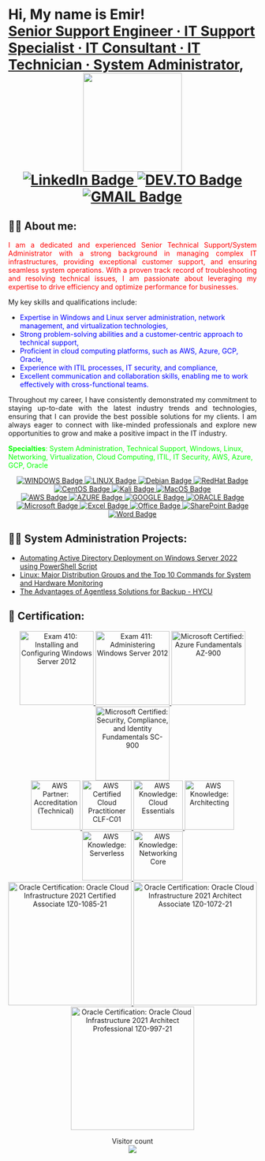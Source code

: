 <h1>Hi, My name is Emir! <br/>
<a href="https://www.linkedin.com/in/emir-kurtovic/">Senior Support Engineer · IT Support Specialist · IT Consultant · IT Technician · System Administrator</a>,


<div id="header" align="center">
  <img src="https://media.giphy.com/media/zhYSVCirREeIZtONCI/giphy.gif" width="200"/>
</div>
<div id="badges" align="center">
  <a href="https://www.linkedin.com/in/emir-kurtovic/">
    <img src="https://img.shields.io/badge/LinkedIn-blue?style=for-the-badge&logo=linkedin&logoColor=white" alt="LinkedIn Badge"/>
  </a>
  <a href="https://dev.to/ekurtovic">
    <img src="https://img.shields.io/badge/dev.to-0A0A0A?style=for-the-badge&logo=dev.to&logoColor=white" alt="DEV.TO Badge"/>
  </a>
  <a href="ekurtovic@gmail.com">
    <img src="https://img.shields.io/badge/Gmail-D14836?style=for-the-badge&logo=gmail&logoColor=white" alt="GMAIL Badge"/>
  </a>
</div>

<h2>👨‍💻 About me:</h2>

<p style="text-align: justify;"><span style="color: #ff0000;">I am a dedicated and experienced Senior Technical Support/System Administrator with a strong background in managing complex IT infrastructures, providing exceptional customer support, and ensuring seamless system operations. With a proven track record of troubleshooting and resolving technical issues, I am passionate about leveraging my expertise to drive efficiency and optimize performance for businesses.</span></p>
<p>My key skills and qualifications include:</p>
<ul>
<li><span style="color: #0000ff;">Expertise in Windows and Linux server administration, network management, and virtualization technologies,</span></li>
<li><span style="color: #0000ff;">Strong problem-solving abilities and a customer-centric approach to technical support,</span></li>
<li><span style="color: #0000ff;">Proficient in cloud computing platforms, such as AWS, Azure, GCP, Oracle,</span></li>
<li><span style="color: #0000ff;">Experience with ITIL processes, IT security, and compliance,</span></li>
<li><span style="color: #0000ff;">Excellent communication and collaboration skills, enabling me to work effectively with cross-functional teams.</span></li>
</ul>
<p style="text-align: justify;">Throughout my career, I have consistently demonstrated my commitment to staying up-to-date with the latest industry trends and technologies, ensuring that I can provide the best possible solutions for my clients. I am always eager to connect with like-minded professionals and explore new opportunities to grow and make a positive impact in the IT industry.</p>
<p><span style="text-align: justify; color: #00ff00;"><strong>Specialties</strong>: System Administration, Technical Support, Windows, Linux, Networking, Virtualization, Cloud Computing, ITIL, IT Security, AWS, Azure, GCP, Oracle</span></p>


<div id="OS" align="center">
  <a href="">
    <img src="https://img.shields.io/badge/Windows-0078D6?style=for-the-badge&logo=windows&logoColor=white" alt="WINDOWS Badge"/>
  </a>
  <a href="">
    <img src="https://img.shields.io/badge/Linux-FCC624?style=for-the-badge&logo=linux&logoColor=black" alt="LINUX Badge"/>
  </a>
  <a href="">
    <img src="https://img.shields.io/badge/Debian-D70A53?style=for-the-badge&logo=debian&logoColor=white" alt="Debian Badge"/>
  </a>
 <a href="">
    <img src="https://img.shields.io/badge/Red%20Hat-EE0000?style=for-the-badge&logo=redhat&logoColor=white" alt="RedHat Badge"/>
  </a>
  <a href="">
    <img src="https://img.shields.io/badge/cent%20os-002260?style=for-the-badge&logo=centos&logoColor=F0F0F0" alt="CentOS Badge"/>
  </a>
  <a href="">
    <img src="https://img.shields.io/badge/Kali-268BEE?style=for-the-badge&logo=kalilinux&logoColor=white" alt="Kali Badge"/>
  </a>
   <a href="">
    <img src="https://img.shields.io/badge/mac%20os-000000?style=for-the-badge&logo=macos&logoColor=F0F0F0" alt="MacOS Badge"/>
  </a>
  
 </div>
    
<div id="Cloud" align="center">
  <a href="">
    <img src="https://img.shields.io/badge/AWS-%23FF9900.svg?style=for-the-badge&logo=amazon-aws&logoColor=white" alt="AWS Badge"/>
  </a>
  <a href="">
    <img src="https://img.shields.io/badge/azure-%230072C6.svg?style=for-the-badge&logo=microsoftazure&logoColor=white" alt="AZURE Badge"/>
  </a>
  <a href="">
    <img src="https://img.shields.io/badge/GoogleCloud-%234285F4.svg?style=for-the-badge&logo=google-cloud&logoColor=white" alt="GOOGLE Badge"/>
  </a>
  <a href="">
    <img src="https://img.shields.io/badge/Oracle-F80000?style=for-the-badge&logo=oracle&logoColor=white" alt="ORACLE Badge"/>
  </a>
  </div>

  <div id="M365" align="center">
  <a href="">
    <img src="https://img.shields.io/badge/Microsoft-0078D4?style=for-the-badge&logo=microsoft&logoColor=white" alt="Microsoft Badge"/>
  </a>
  <a href="">
    <img src="https://img.shields.io/badge/Microsoft_Excel-217346?style=for-the-badge&logo=microsoft-excel&logoColor=white" alt="Excel Badge"/>
  </a>
  <a href="">
    <img src="https://img.shields.io/badge/Microsoft_Office-D83B01?style=for-the-badge&logo=microsoft-office&logoColor=white" alt="Office Badge"/>
  </a>
  <a href="">
    <img src="https://img.shields.io/badge/Microsoft_SharePoint-0078D4?style=for-the-badge&logo=microsoft-sharepoint&logoColor=white" alt="SharePoint Badge"/>
  </a>
  <a href="">
    <img src="https://img.shields.io/badge/Microsoft_Word-2B579A?style=for-the-badge&logo=microsoft-word&logoColor=white" alt="Word Badge"/>
  </a>
 </div>

<h2>👨‍💻 System Administration Projects:</h2>

  - [Automating Active Directory Deployment on Windows Server 2022 using PowerShell Script](https://dev.to/ekurtovic/automating-active-directory-deployment-on-windows-server-2022-using-powershell-script-3b2p)
  - [Linux: Major Distribution Groups and the Top 10 Commands for System and Hardware Monitoring](https://dev.to/ekurtovic/linux-major-distribution-groups-and-the-top-10-commands-for-system-and-hardware-monitoring-4kj6)
  - [The Advantages of Agentless Solutions for Backup - HYCU](https://dev.to/ekurtovic/the-advantages-of-agentless-solutions-for-backup-30bg)


<h2>📜 Certification:</h2>

<div id="Certification" align="center">
  <a href="https://www.credly.com/badges/1c464dd8-399f-4bf1-9a93-3728e27dd467">
    <img src="https://images.credly.com/size/340x340/images/f1c8b841-d2af-46d0-a7af-f40f7b443c79/Installing_and_Configuring_Windows_Server_2012-01.png" alt="Exam 410: Installing and Configuring Windows Server 2012" width="150"/>
  </a>
 <a href="https://www.credly.com/badges/aea227f6-ef25-4705-ab3c-0cefac385ec2">
    <img src="https://images.credly.com/size/340x340/images/47f54743-e103-4e3c-97c0-abcf48bdc68e/Administering_Windows_Server_2012-01.png" alt="Exam 411: Administering Windows Server 2012" width="150"/>
  </a>
  <a href="https://www.credly.com/badges/9776c01f-0a2b-4855-b2e7-2542b8ea70b0">
    <img src="https://images.credly.com/size/340x340/images/be8fcaeb-c769-4858-b567-ffaaa73ce8cf/image.png" alt="Microsoft Certified: Azure Fundamentals AZ-900" width="150"/>
  </a>
 <a href="https://www.credly.com/badges/19d088bc-c994-4b85-990e-8f8609e42462">
    <img src="https://images.credly.com/size/340x340/images/fc1352af-87fa-4947-ba54-398a0e63322e/security-compliance-and-identity-fundamentals-600x600.png" alt="Microsoft Certified: Security, Compliance, and Identity Fundamentals SC-900" width="150"/>
  </a>
<div id="AWS" align="center">
  <a href="https://www.credly.com/badges/35b76fb0-d452-449d-bbee-da7e52fbbd2f">
    <img src="https://images.credly.com/size/340x340/images/81f903ed-c3a1-4f4b-afcd-e03331a5b12c/image.png" alt="AWS Partner: Accreditation (Technical)" width="100"/>
  <a href="https://www.credly.com/badges/ab398461-99b8-4a20-81d2-86376ae4c756">
    <img src="https://images.credly.com/size/340x340/images/00634f82-b07f-4bbd-a6bb-53de397fc3a6/image.png" alt="AWS Certified Cloud Practitioner CLF-C01" width="100"/>
   <a href="https://www.credly.com/badges/b1a26731-fef0-4f13-96ea-b7b8affab2c7">
    <img src="https://images.credly.com/size/340x340/images/ec621e2a-c8f0-4459-806c-ae11829d372a/image.png" alt="AWS Knowledge: Cloud Essentials" width="100"/>
  <a href="https://www.credly.com/badges/bb586728-4742-4c35-8a8b-d1f011c510a8">
    <img src="https://images.credly.com/size/340x340/images/519a6dba-f145-4c1a-85a2-1d173d6898d9/image.png" alt="AWS Knowledge: Architecting" width="100"/>
  <a href="https://www.credly.com/badges/f7103c03-917c-4d1d-b591-f3dd4b8c1d5f">
    <img src="https://images.credly.com/size/340x340/images/e07c6cc4-b737-4d7e-8ce8-66b6b7a60367/image.png" alt="AWS Knowledge: Serverless" width="100"/>
  <a href="https://www.credly.com/badges/0b9eb467-a9ae-459b-a80c-e107b832d19a">
    <img src="https://images.credly.com/size/340x340/images/e75f222b-7f75-4d7b-8a6a-67d68aa59d62/image.png" alt="AWS Knowledge: Networking Core" width="100"/>
  </div>
<div id="OCI" align="center">
  <a href="https://catalog-education.oracle.com/pls/certview/sharebadge?id=2FF7746F43718E4323787E1667D54627C637C64CF67C12BCA9A302B7F48116AF">
    <img src="https://brm-workforce.oracle.com/pdf/certview/images/102_Oracle_Cloud_Infrastructure_Foundations_Associate.png" alt="Oracle Certification: Oracle Cloud Infrastructure 2021 Certified Associate 1Z0-1085-21" width="250"/>
  </a>
 <a href="https://catalog-education.oracle.com/pls/certview/sharebadge?id=703F95C2C65D320C9610ADE8F9691ABECD5D2B4DAC426A1A1760CF44C0F6DCDD">
    <img src="https://brm-workforce.oracle.com/pdf/certview/images/103_Oracle_Cloud_Infrastructure_Architect_Associate.png" alt="Oracle Certification: Oracle Cloud Infrastructure 2021 Architect Associate 1Z0-1072-21" width="250"/>
  </a>
 <a href="https://catalog-education.oracle.com/pls/certview/sharebadge?id=9AB7D6381AC6FAD551D33989D9EC014FBEE9E2074DBACF48EB67F56DA3B5B991">
    <img src="https://brm-workforce.oracle.com/pdf/certview/images/104_Oracle_Cloud_Infrastructure_Architect.png" alt="Oracle Certification: Oracle Cloud Infrastructure 2021 Architect Professional 1Z0-997-21" width="250"/>
  </a>
</div>

</div>

<!--
  - [Exam 410: Installing and Configuring Windows Server 2012](https://www.credly.com/badges/1c464dd8-399f-4bf1-9a93-3728e27dd467)
  - [Exam 411: Administering Windows Server 2012](https://www.credly.com/badges/aea227f6-ef25-4705-ab3c-0cefac385ec2)
  - [Microsoft Certified: Azure Fundamentals AZ-900](https://www.credly.com/badges/9776c01f-0a2b-4855-b2e7-2542b8ea70b0)
  - [Microsoft Certified: Security, Compliance, and Identity Fundamentals SC-900](https://www.credly.com/badges/19d088bc-c994-4b85-990e-8f8609e42462)
  - [AWS Partner: Accreditation (Technical)](https://www.credly.com/badges/35b76fb0-d452-449d-bbee-da7e52fbbd2f)
  - [AWS Certified Cloud Practitioner CLF-C01](https://www.credly.com/badges/ab398461-99b8-4a20-81d2-86376ae4c756)
  - [AWS Knowledge: Cloud Essentials](https://www.credly.com/badges/b1a26731-fef0-4f13-96ea-b7b8affab2c7)
  - [AWS Knowledge: Architecting](https://www.credly.com/badges/bb586728-4742-4c35-8a8b-d1f011c510a8)
  - [AWS Knowledge: Serverless](https://www.credly.com/badges/f7103c03-917c-4d1d-b591-f3dd4b8c1d5f)
  - [Oracle Certification: Oracle Cloud Infrastructure 2021 Certified Associate 1Z0-1085-21](https://catalog-education.oracle.com/pls/certview/sharebadge?id=2FF7746F43718E4323787E1667D54627C637C64CF67C12BCA9A302B7F48116AF)
  - [Oracle Certification: Oracle Cloud Infrastructure 2021 Architect Associate 1Z0-1072-21](https://catalog-education.oracle.com/pls/certview/sharebadge?id=703F95C2C65D320C9610ADE8F9691ABECD5D2B4DAC426A1A1760CF44C0F6DCDD)
  - [Oracle Certification: Oracle Cloud Infrastructure 2021 Architect Professional 1Z0-997-21](https://catalog-education.oracle.com/pls/certview/sharebadge?id=9AB7D6381AC6FAD551D33989D9EC014FBEE9E2074DBACF48EB67F56DA3B5B991) 
-->
<!--
<h2> 🤳 Connect with me:</h2>

[<img align="left" alt="Emir_K | LinkedIn" width="22px" src="https://cdn2.iconfinder.com/data/icons/social-media-applications/64/social_media_applications_14-linkedin-512.png" />][linkedin]
[<img align="left" alt="Emir_K | DEV.to" width="22px" src="https://cdn3.iconfinder.com/data/icons/logos-and-brands-adobe/512/84_Dev-512.png" />][dev.to]


[dev.to]: https://dev.to/ekurtovic
[linkedin]: https://linkedin.com/in/emir-kurtovic/

<!--
**joshmadakor1/joshmadakor1** is a ✨ _special_ ✨ repository because its `README.md` (this file) appears on your GitHub profile.

Here are some ideas to get you started:

- 🔭 I’m currently working on ...
- 🌱 I’m currently learning ...
- 👯 I’m looking to collaborate on ...
- 🤔 I’m looking for help with ...
- 💬 Ask me about ...
- 📫 How to reach me: ...
- 😄 Pronouns: ...
- ⚡ Fun fact: ...
-->
<p align="center"> 
  Visitor count<br>
  <img src="https://profile-counter.glitch.me/ekurtovic81/count.svg" />
</p>
